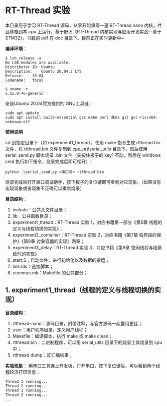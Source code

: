 # RT-Thread 实验
本目录用于学习 RT-Thread 源码，从零开始重写一遍 RT-Thread nano 内核，并且移植到本 cpu 上运行，基于野火《RT-Thread 内核实现与应用开发实战—基于STM32》，书籍的 pdf 在 doc 目录下。目前正在实时更新中~

**编译环境**：
```
$ lsb_release -a
No LSB modules are available.
Distributor ID:	Ubuntu
Description:	Ubuntu 20.04.2 LTS
Release:	20.04
Codename:	focal
 
$ uname -r
5.15.0-76-generic
```
安装Ubuntu 20.04官方提供的 GNU工具链：

```
sudo apt update
sudo apt install build-essential gcc make perl dkms git gcc-riscv64-unknown-elf
```

**使用说明**

cd 到指定目录下（如 experiment1_thread），使用 make 指令生成 rtthread.bin 文件，将 rtthread.bin 文件复制到 cpu_prj\serial_utils 目录下，然后使用 serial_send.py 脚本烧录 .bin 文件（先按住板子的 key1 不动，然后在 windows cmd 执行如下指令，烧录完成后即可松开）：
```
python .\serial_send.py <串口号> rtthread.bin
```
烧录完成后打开串口调试助手，按下板子的复位键即可看到对应现象。（如果没有出现现象或者现象不正确可以重新烧录）

**目录结构**：
1.  include：公共头文件目录；
2.  lib：公共函数目录；
3.  experiment1_thread：RT-Thread 实验 1，对应书籍第一部分《第6章 线程的定义与线程切换的实现》；
4.  experiment2_container：RT-Thread 实验 2，对应书籍《第7章 临界段的保护》《第8章 对象容器的实现》两章；
5.  experiment3_delay：RT-Thread 实验 3，对应书籍《第9章 空闲线程与阻塞延时的实现》
6.  start.S：启动文件，进行初始化以及数据的搬运；
7.  link.lds：链接脚本；
8.  common.mk：Makefile 的公共部分；

## 1. experiment1_thread（线程的定义与线程切换的实现）
**目录结构**：
1.  rtthread-nano：源码目录，附带注释，与官方源码一起食用更佳；
2.  user：用户程序目录，定义用户线程；
3.  Makefile：编译脚本，执行 make 或 make clean；
4.  rtthread.bin：二进制程序，可以用 serial_utils 目录下的烧录工具烧录到 cpu 中；
5.  rtthread.dump：反汇编结果；

**实验现象**：
用串口工具连上开发板，打开串口，按下复位键后，可以看到两个线程轮流打印信息：
```
Thread 1 running...
Thread 2 running...
Thread 1 running...
Thread 2 running...
...
```